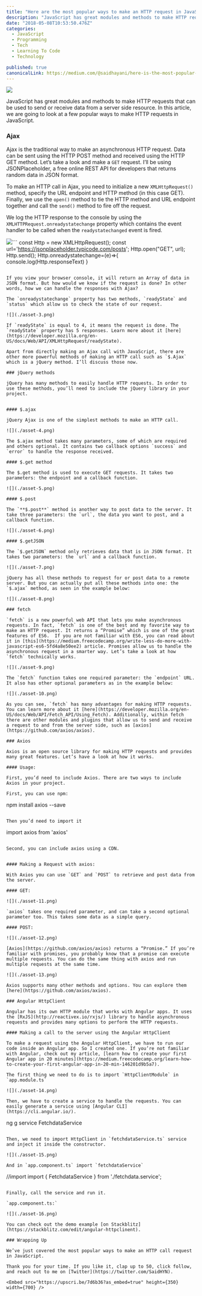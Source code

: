 ```yaml
---
title: "Here are the most popular ways to make an HTTP request in JavaScript"
description: "JavaScript has great modules and methods to make HTTP requests that can be used to send or receive data from a server side resource. In this article, we are going to look at a few popular ways to…"
date: "2018-05-08T10:53:50.476Z"
categories: 
  - JavaScript
  - Programming
  - Tech
  - Learning To Code
  - Technology

published: true
canonicalLink: https://medium.com/@saidhayani/here-is-the-most-popular-ways-to-make-an-http-request-in-javascript-954ce8c95aaa
---
```


![](./asset-1.png)

JavaScript has great modules and methods to make HTTP requests that can be used to send or receive data from a server side resource. In this article, we are going to look at a few popular ways to make HTTP requests in JavaScript.

### Ajax

Ajax is the traditional way to make an asynchronous HTTP request. Data can be sent using the HTTP POST method and received using the HTTP GET method. Let’s take a look and make a `GET` request. I’ll be using JSONPlaceholder, a free online REST API for developers that returns random data in JSON format.

To make an HTTP call in Ajax, you need to initialize a new `XMLHttpRequest()` method, specify the URL endpoint and HTTP method (in this case GET). Finally, we use the `open()` method to tie the HTTP method and URL endpoint together and call the `send()` method to fire off the request.

We log the HTTP response to the console by using the `XMLHTTPRequest.onreadystatechange` property which contains the event handler to be called when the `readystatechanged` event is fired.

![](./asset-2.png)```
const Http = new XMLHttpRequest();
const url='https://jsonplaceholder.typicode.com/posts';
Http.open("GET", url);
Http.send();
Http.onreadystatechange=(e)=>{
console.log(Http.responseText)
}
```

If you view your browser console, it will return an Array of data in JSON format. But how would we know if the request is done? In other words, how we can handle the responses with Ajax?

The `onreadystatechange` property has two methods, `readyState` and `status` which allow us to check the state of our request.

![](./asset-3.png)

If `readyState` is equal to 4, it means the request is done. The `readyState` property has 5 responses. Learn more about it [here](https://developer.mozilla.org/en-US/docs/Web/API/XMLHttpRequest/readyState).

Apart from directly making an Ajax call with JavaScript, there are other more powerful methods of making an HTTP call such as `$.Ajax` which is a jQuery method. I’ll discuss those now.

### jQuery methods

jQuery has many methods to easily handle HTTP requests. In order to use these methods, you’ll need to include the jQuery library in your project.

```
<script src="https://ajax.googleapis.com/ajax/libs/jquery/3.3.1/jquery.min.js"></script>
```

#### $.ajax

jQuery Ajax is one of the simplest methods to make an HTTP call.

![](./asset-4.png)

The $.ajax method takes many parameters, some of which are required and others optional. It contains two callback options `success` and `error` to handle the response received.

#### $.get method

The $.get method is used to execute GET requests. It takes two parameters: the endpoint and a callback function.

![](./asset-5.png)

#### $.post

The `**$.post**` method is another way to post data to the server. It take three parameters: the `url`, the data you want to post, and a callback function.

![](./asset-6.png)

#### $.getJSON

The `$.getJSON` method only retrieves data that is in JSON format. It takes two parameters: the `url` and a callback function.

![](./asset-7.png)

jQuery has all these methods to request for or post data to a remote server. But you can actually put all these methods into one: the `$.ajax` method, as seen in the example below:

![](./asset-8.png)

### fetch

`fetch` is a new powerful web API that lets you make asynchronous requests. In fact, `fetch` is one of the best and my favorite way to make an HTTP request. It returns a “Promise” which is one of the great features of ES6.  If you are not familiar with ES6, you can read about it in [this](https://medium.freecodecamp.org/write-less-do-more-with-javascript-es6-5fd4a8e50ee2) article. Promises allow us to handle the asynchronous request in a smarter way. Let’s take a look at how `fetch` technically works.

![](./asset-9.png)

The `fetch` function takes one required parameter: the `endpoint` URL. It also has other optional parameters as in the example below:

![](./asset-10.png)

As you can see, `fetch` has many advantages for making HTTP requests. You can learn more about it [here](https://developer.mozilla.org/en-US/docs/Web/API/Fetch_API/Using_Fetch). Additionally, within fetch there are other modules and plugins that allow us to send and receive a request to and from the server side, such as [axios](https://github.com/axios/axios).

### Axios

Axios is an open source library for making HTTP requests and provides many great features. Let’s have a look at how it works.

#### Usage:

First, you’d need to include Axios. There are two ways to include Axios in your project.

First, you can use npm:

```
npm install axios --save
```

Then you’d need to import it

```

import axios from 'axios'

```

Second, you can include axios using a CDN.

```
<script src="https://unpkg.com/axios/dist/axios.min.js"></script>
```

#### Making a Request with axios:

With Axios you can use `GET` and `POST` to retrieve and post data from the server.

#### GET:

![](./asset-11.png)

`axios` takes one required parameter, and can take a second optional parameter too. This takes some data as a simple query.

#### POST:

![](./asset-12.png)

[Axios](https://github.com/axios/axios) returns a “Promise.” If you’re familiar with promises, you probably know that a promise can execute multiple requests. You can do the same thing with axios and run multiple requests at the same time.

![](./asset-13.png)

Axios supports many other methods and options. You can explore them [here](https://github.com/axios/axios).

### Angular HttpClient

Angular has its own HTTP module that works with Angular apps. It uses the [RxJS](http://reactivex.io/rxjs/) library to handle asynchronous requests and provides many options to perform the HTTP requests.

#### Making a call to the server using the Angular HttpClient

To make a request using the Angular HttpClient, we have to run our code inside an Angular app. So I created one. If you’re not familiar with Angular, check out my article, [learn how to create your first Angular app in 20 minutes](https://medium.freecodecamp.org/learn-how-to-create-your-first-angular-app-in-20-min-146201d9b5a7).

The first thing we need to do is to import `HttpClientModule` in `app.module.ts`

![](./asset-14.png)

Then, we have to create a service to handle the requests. You can easily generate a service using [Angular CLI](https://cli.angular.io/).

```
ng g service  FetchdataService
```

Then, we need to import HttpClient in `fetchdataService.ts` service and inject it inside the constructor.

![](./asset-15.png)

And in `app.component.ts` import `fetchdataService`

```
//import 
import { FetchdataService } from './fetchdata.service';
```

Finally, call the service and run it.

`app.component.ts:`

![](./asset-16.png)

You can check out the demo example [on Stackblitz](https://stackblitz.com/edit/angular-httpclinent).

### Wrapping Up

We’ve just covered the most popular ways to make an HTTP call request in JavaScript.

Thank you for your time. If you like it, clap up to 50, click follow, and reach out to me on [Twitter](https://twitter.com/SaidHYN).

<Embed src="https://upscri.be/7d6b36?as_embed=true" height={350} width={700} />

